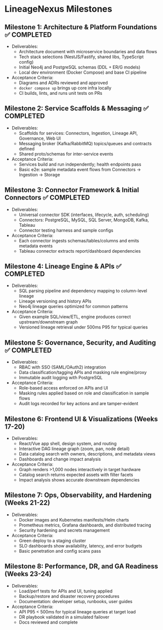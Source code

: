 # LineageNexus Milestones

## Milestone 1: Architecture & Platform Foundations ✅ COMPLETED
- Deliverables:
  - Architecture document with microservice boundaries and data flows
  - Tech stack selections (NestJS/Fastify, shared libs, TypeScript config)
  - Initial Neo4j and PostgreSQL schemas (DDL + ER/G models)
  - Local dev environment (Docker Compose) and base CI pipeline
- Acceptance Criteria:
  - Diagrams and ADRs reviewed and approved
  - `docker compose up` brings up core infra locally
  - CI builds, lints, and runs unit tests on PRs

## Milestone 2: Service Scaffolds & Messaging ✅ COMPLETED
- Deliverables:
  - Scaffolds for services: Connectors, Ingestion, Lineage API, Governance, Web UI
  - Messaging broker (Kafka/RabbitMQ) topics/queues and contracts defined
  - Shared proto/schemas for inter-service events
- Acceptance Criteria:
  - Services build and run independently; health endpoints pass
  - Basic e2e: sample metadata event flows from Connectors -> Ingestion -> Storage

## Milestone 3: Connector Framework & Initial Connectors ✅ COMPLETED
- Deliverables:
  - Universal connector SDK (interfaces, lifecycle, auth, scheduling)
  - Connectors: PostgreSQL, MySQL, SQL Server, MongoDB, Kafka, Tableau
  - Connector testing harness and sample configs
- Acceptance Criteria:
  - Each connector ingests schemas/tables/columns and emits metadata events
  - Tableau connector extracts report/dashboard dependencies

## Milestone 4: Lineage Engine & APIs ✅ COMPLETED
- Deliverables:
  - SQL parsing pipeline and dependency mapping to column-level lineage
  - Lineage versioning and history APIs
  - Neo4j lineage queries optimized for common patterns
- Acceptance Criteria:
  - Given example SQL/view/ETL, engine produces correct upstream/downstream graph
  - Versioned lineage retrieval under 500ms P95 for typical queries

## Milestone 5: Governance, Security, and Auditing ✅ COMPLETED
- Deliverables:
  - RBAC with SSO (SAML/OAuth2) integration
  - Data classification/tagging APIs and masking rule engine/proxy
  - Immutable audit logging with PostgreSQL
- Acceptance Criteria:
  - Role-based access enforced on APIs and UI
  - Masking rules applied based on role and classification in sample flows
  - Audit logs recorded for key actions and are tamper-evident

## Milestone 6: Frontend UI & Visualizations (Weeks 17-20)
- Deliverables:
  - React/Vue app shell, design system, and routing
  - Interactive DAG lineage graph (zoom, pan, node detail)
  - Data catalog search with owners, descriptions, and metadata views
  - Dashboards and change impact analysis
- Acceptance Criteria:
  - Graph renders >1,000 nodes interactively in target hardware
  - Catalog search returns expected assets with filter facets
  - Impact analysis shows accurate downstream dependencies

## Milestone 7: Ops, Observability, and Hardening (Weeks 21-22)
- Deliverables:
  - Docker images and Kubernetes manifests/Helm charts
  - Prometheus metrics, Grafana dashboards, and distributed tracing
  - Security hardening and secrets management
- Acceptance Criteria:
  - Green deploy to a staging cluster
  - SLO dashboards show availability, latency, and error budgets
  - Basic penetration and config scans pass

## Milestone 8: Performance, DR, and GA Readiness (Weeks 23-24)
- Deliverables:
  - Load/perf tests for APIs and UI, tuning applied
  - Backup/restore and disaster recovery procedures
  - Documentation: developer setup, runbooks, user guides
- Acceptance Criteria:
  - API P95 < 500ms for typical lineage queries at target load
  - DR playbook validated in a simulated failover
  - Docs reviewed and complete 